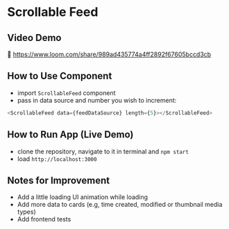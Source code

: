 # Scrollable Feed

## Video Demo

🎥 https://www.loom.com/share/989ad435774a4ff2892f67605bccd3cb

## How to Use Component

- import `ScrollableFeed` component
- pass in data source and number you wish to increment:

```javascript
<ScrollableFeed data={feedDataSource} length={5}></ScrollableFeed>
```

## How to Run App (Live Demo)

- clone the repository, navigate to it in terminal and `npm start`
- load `http://localhost:3000`

## Notes for Improvement

- Add a little loading UI animation while loading
- Add more data to cards (e.g, time created, modified or thumbnail media types)
- Add frontend tests
